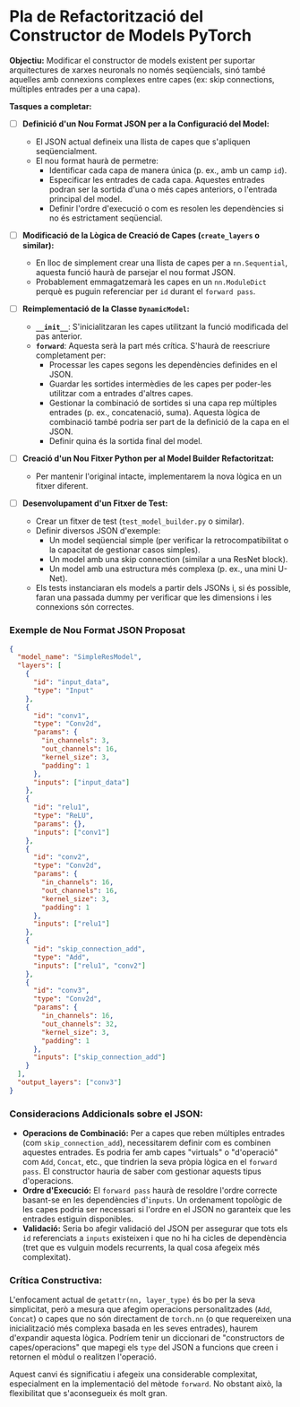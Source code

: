 # Pla de Refactorització del Constructor de Models PyTorch

**Objectiu:** Modificar el constructor de models existent per suportar arquitectures de xarxes neuronals no només seqüencials, sinó també aquelles amb connexions complexes entre capes (ex: skip connections, múltiples entrades per a una capa).

**Tasques a completar:**

- [ ] **Definició d'un Nou Format JSON per a la Configuració del Model:**
    - El JSON actual defineix una llista de capes que s'apliquen seqüencialment.
    - El nou format haurà de permetre:
        - Identificar cada capa de manera única (p. ex., amb un camp `id`).
        - Especificar les entrades de cada capa. Aquestes entrades podran ser la sortida d'una o més capes anteriors, o l'entrada principal del model.
        - Definir l'ordre d'execució o com es resolen les dependències si no és estrictament seqüencial.

- [ ] **Modificació de la Lògica de Creació de Capes (`create_layers` o similar):**
    - En lloc de simplement crear una llista de capes per a `nn.Sequential`, aquesta funció haurà de parsejar el nou format JSON.
    - Probablement emmagatzemarà les capes en un `nn.ModuleDict` perquè es puguin referenciar per `id` durant el `forward pass`.

- [ ] **Reimplementació de la Classe `DynamicModel`:**
    - **`__init__`**: S'inicialitzaran les capes utilitzant la funció modificada del pas anterior.
    - **`forward`**: Aquesta serà la part més crítica. S'haurà de reescriure completament per:
        - Processar les capes segons les dependències definides en el JSON.
        - Guardar les sortides intermèdies de les capes per poder-les utilitzar com a entrades d'altres capes.
        - Gestionar la combinació de sortides si una capa rep múltiples entrades (p. ex., concatenació, suma). Aquesta lògica de combinació també podria ser part de la definició de la capa en el JSON.
        - Definir quina és la sortida final del model.

- [ ] **Creació d'un Nou Fitxer Python per al Model Builder Refactoritzat:**
    - Per mantenir l'original intacte, implementarem la nova lògica en un fitxer diferent.

- [ ] **Desenvolupament d'un Fitxer de Test:**
    - Crear un fitxer de test (`test_model_builder.py` o similar).
    - Definir diversos JSON d'exemple:
        - Un model seqüencial simple (per verificar la retrocompatibilitat o la capacitat de gestionar casos simples).
        - Un model amb una skip connection (similar a una ResNet block).
        - Un model amb una estructura més complexa (p. ex., una mini U-Net).
    - Els tests instanciaran els models a partir dels JSONs i, si és possible, faran una passada dummy per verificar que les dimensions i les connexions són correctes.

### Exemple de Nou Format JSON Proposat

```json
{
  "model_name": "SimpleResModel",
  "layers": [
    {
      "id": "input_data",
      "type": "Input"
    },
    {
      "id": "conv1",
      "type": "Conv2d",
      "params": {
        "in_channels": 3,
        "out_channels": 16,
        "kernel_size": 3,
        "padding": 1
      },
      "inputs": ["input_data"]
    },
    {
      "id": "relu1",
      "type": "ReLU",
      "params": {},
      "inputs": ["conv1"]
    },
    {
      "id": "conv2",
      "type": "Conv2d",
      "params": {
        "in_channels": 16,
        "out_channels": 16,
        "kernel_size": 3,
        "padding": 1
      },
      "inputs": ["relu1"]
    },
    {
      "id": "skip_connection_add",
      "type": "Add",
      "inputs": ["relu1", "conv2"]
    },
    {
      "id": "conv3",
      "type": "Conv2d",
      "params": {
        "in_channels": 16,
        "out_channels": 32,
        "kernel_size": 3,
        "padding": 1
      },
      "inputs": ["skip_connection_add"]
    }
  ],
  "output_layers": ["conv3"]
}
```

### Consideracions Addicionals sobre el JSON:

*   **Operacions de Combinació:** Per a capes que reben múltiples entrades (com `skip_connection_add`), necessitarem definir com es combinen aquestes entrades. Es podria fer amb capes "virtuals" o "d'operació" com `Add`, `Concat`, etc., que tindrien la seva pròpia lògica en el `forward pass`. El constructor hauria de saber com gestionar aquests tipus d'operacions.
*   **Ordre d'Execució:** El `forward pass` haurà de resoldre l'ordre correcte basant-se en les dependències d'`inputs`. Un ordenament topològic de les capes podria ser necessari si l'ordre en el JSON no garanteix que les entrades estiguin disponibles.
*   **Validació:** Seria bo afegir validació del JSON per assegurar que tots els `id` referenciats a `inputs` existeixen i que no hi ha cicles de dependència (tret que es vulguin models recurrents, la qual cosa afegeix més complexitat).

### Crítica Constructiva:

L'enfocament actual de `getattr(nn, layer_type)` és bo per la seva simplicitat, però a mesura que afegim operacions personalitzades (`Add`, `Concat`) o capes que no són directament de `torch.nn` (o que requereixen una inicialització més complexa basada en les seves entrades), haurem d'expandir aquesta lògica. Podríem tenir un diccionari de "constructors de capes/operacions" que mapegi els `type` del JSON a funcions que creen i retornen el mòdul o realitzen l'operació.

Aquest canvi és significatiu i afegeix una considerable complexitat, especialment en la implementació del mètode `forward`. No obstant això, la flexibilitat que s'aconsegueix és molt gran. 